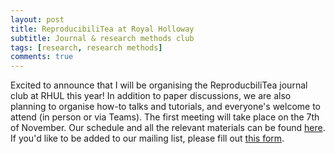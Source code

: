 ```yaml
---
layout: post
title: ReproducibiliTea at Royal Holloway
subtitle: Journal & research methods club
tags: [research, research methods]
comments: true
---
```


Excited to announce that I will be organising the ReproducbiliTea journal club at RHUL this year!
In addition to paper discussions, we are also planning to organise how-to talks and tutorials, and everyone's welcome to attend (in person or via Teams).
The first meeting will take place on the 7th of November.
Our schedule and all the relevant materials can be found [here](https://osf.io/m4hn7/).
If you'd like to be added to our mailing list, please fill out [this form](https://docs.google.com/forms/d/e/1FAIpQLScWUrF8_Catl-w7q70Puxkp69o-GnmSP3K1nRTjXMpISFkzBg/viewform?vc=0&c=0&w=1&flr=0).
